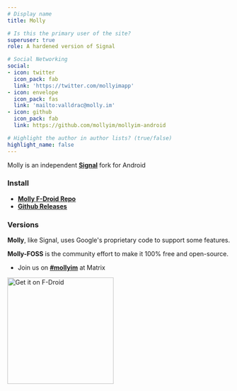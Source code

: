 ```yaml
---
# Display name
title: Molly

# Is this the primary user of the site?
superuser: true
role: A hardened version of Signal

# Social Networking
social:
- icon: twitter
  icon_pack: fab
  link: 'https://twitter.com/mollyimapp'
- icon: envelope
  icon_pack: fas
  link: 'mailto:valldrac@molly.im'
- icon: github
  icon_pack: fab
  link: https://github.com/mollyim/mollyim-android

# Highlight the author in author lists? (true/false)
highlight_name: false
---
```

Molly is an independent **[Signal](https://github.com/signalapp/Signal-Android)** fork for Android


### Install
- <u>**[Molly F-Droid Repo](fdroid/get/)**</u>
- <u>**[Github Releases](https://github.com/mollyim/mollyim-android/releases/latest)**</u>

### Versions
**Molly**, like Signal, uses Google's proprietary code to support some features. 

**Molly-FOSS** is the community effort to make it 100% free and open-source.

- Join us on <u>**[#mollyim](https://matrix.to/#/#mollyim:matrix.org)**</u> at Matrix

[<img src="https://fdroid.gitlab.io/artwork/badge/get-it-on.png" alt="Get it on F-Droid" width="240">](fdroid/get/)
